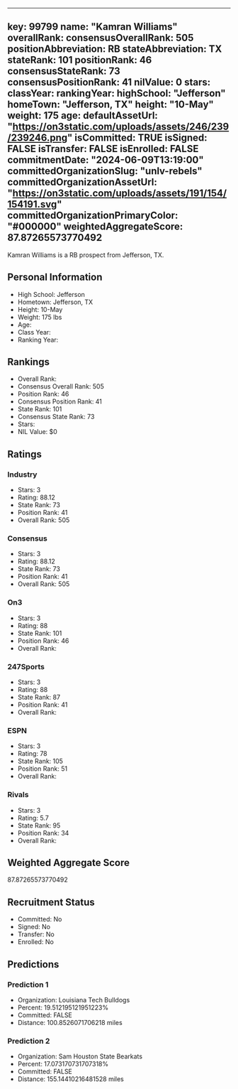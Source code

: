 ---
  key: 99799
  name: "Kamran Williams"
  overallRank: 
  consensusOverallRank: 505
  positionAbbreviation: RB
  stateAbbreviation: TX
  stateRank: 101
  positionRank: 46
  consensusStateRank: 73
  consensusPositionRank: 41
  nilValue: 0
  stars: 
  classYear: 
  rankingYear: 
  highSchool: "Jefferson"
  homeTown: "Jefferson, TX"
  height: "10-May"
  weight: 175
  age: 
  defaultAssetUrl: "https://on3static.com/uploads/assets/246/239/239246.png"
  isCommitted: TRUE
  isSigned: FALSE
  isTransfer: FALSE
  isEnrolled: FALSE
  commitmentDate: "2024-06-09T13:19:00"
  committedOrganizationSlug: "unlv-rebels"
  committedOrganizationAssetUrl: "https://on3static.com/uploads/assets/191/154/154191.svg"
  committedOrganizationPrimaryColor: "#000000"
  weightedAggregateScore: 87.87265573770492
  ---
  
  Kamran Williams is a RB prospect from Jefferson, TX.
  
  ## Personal Information
  - High School: Jefferson
  - Hometown: Jefferson, TX
  - Height: 10-May
  - Weight: 175 lbs
  - Age: 
  - Class Year: 
  - Ranking Year: 
  
  ## Rankings
  - Overall Rank: 
  - Consensus Overall Rank: 505
  - Position Rank: 46
  - Consensus Position Rank: 41
  - State Rank: 101
  - Consensus State Rank: 73
  - Stars: 
  - NIL Value: $0
  
  ## Ratings
  
  ### Industry
  - Stars: 3
  - Rating: 88.12
  - State Rank: 73
  - Position Rank: 41
  - Overall Rank: 505
  
  ### Consensus
  - Stars: 3
  - Rating: 88.12
  - State Rank: 73
  - Position Rank: 41
  - Overall Rank: 505
  
  ### On3
  - Stars: 3
  - Rating: 88
  - State Rank: 101
  - Position Rank: 46
  - Overall Rank: 
  
  ### 247Sports
  - Stars: 3
  - Rating: 88
  - State Rank: 87
  - Position Rank: 41
  - Overall Rank: 
  
  ### ESPN
  - Stars: 3
  - Rating: 78
  - State Rank: 105
  - Position Rank: 51
  - Overall Rank: 
  
  ### Rivals
  - Stars: 3
  - Rating: 5.7
  - State Rank: 95
  - Position Rank: 34
  - Overall Rank: 
  
  ## Weighted Aggregate Score
  87.87265573770492
  
  ## Recruitment Status
  - Committed: No
  - Signed: No
  - Transfer: No
  - Enrolled: No
  
  
  
  ## Predictions
  
  ### Prediction 1
  - Organization: Louisiana Tech Bulldogs
  - Percent: 19.512195121951223%
  - Committed: FALSE
  - Distance: 100.8526071706218 miles
  
  ### Prediction 2
  - Organization: Sam Houston State Bearkats
  - Percent: 17.073170731707318%
  - Committed: FALSE
  - Distance: 155.14410216481528 miles
  